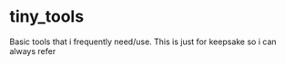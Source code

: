 # tiny_tools
Basic tools that i frequently need/use. This is just for keepsake so i can always refer
